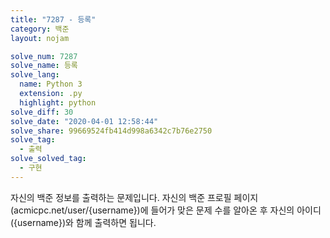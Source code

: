 ```yaml
---
title: "7287 - 등록"
category: 백준
layout: nojam

solve_num: 7287
solve_name: 등록
solve_lang:
  name: Python 3
  extension: .py
  highlight: python
solve_diff: 30
solve_date: "2020-04-01 12:58:44"
solve_share: 99669524fb414d998a6342c7b76e2750
solve_tag:
  - 출력
solve_solved_tag:
  - 구현
---
```


자신의 백준 정보를 출력하는 문제입니다. 자신의 백준 프로필 페이지(acmicpc.net/user/{username})에 들어가 맞은 문제 수를 알아온 후 자신의 아이디({username})와 함께 출력하면 됩니다.
